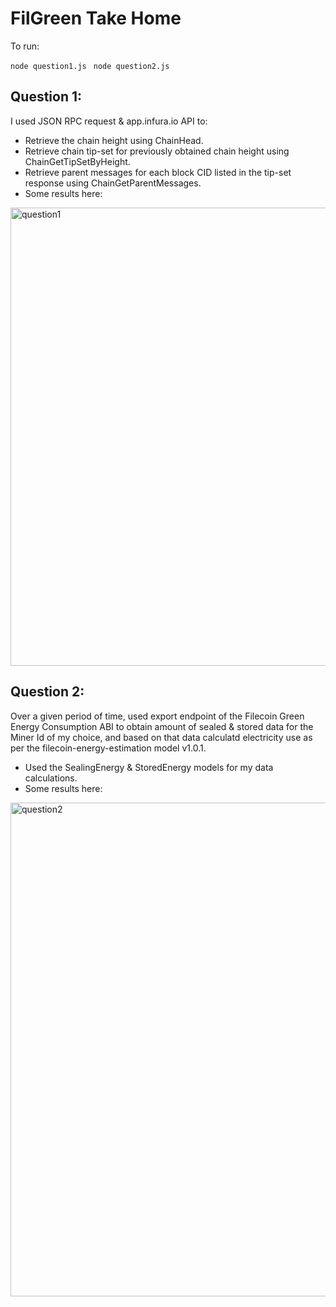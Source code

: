 # FilGreen Take Home

To run: 

```node question1.js```
``` node question2.js```

## Question 1: 
I used JSON RPC request & app.infura.io API to: 
 - Retrieve the chain height using ChainHead. 
 - Retrieve chain tip-set for previously obtained chain height using ChainGetTipSetByHeight. 
 - Retrieve parent messages for each block CID listed in the tip-set response using ChainGetParentMessages.
 - Some results here: 
 
<img width="733" alt="question1" src="https://user-images.githubusercontent.com/44388988/202822220-bd1bb558-93fc-4c6f-b747-bd2126d7427f.png">

## Question 2: 
Over a given period of time, used export endpoint of the Filecoin Green Energy Consumption ABI to obtain amount of sealed & stored data for the Miner Id of my choice, and based on that data calculatd electricity use as per the filecoin-energy-estimation model v1.0.1.
- Used the SealingEnergy & StoredEnergy models for my data calculations.
- Some results here: 

<img width="790" alt="question2" src="https://user-images.githubusercontent.com/44388988/202822231-f54011e6-9947-4d7d-b319-30d4c8bde2db.png">
